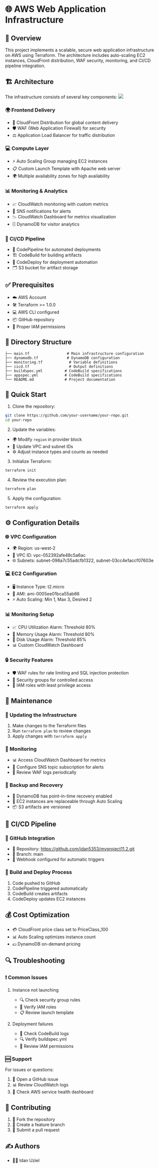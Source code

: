 # 🌐 AWS Web Application Infrastructure

## 🎯 Overview
This project implements a scalable, secure web application infrastructure on AWS using Terraform. The architecture includes auto-scaling EC2 instances, CloudFront distribution, WAF security, monitoring, and CI/CD pipeline integration.

## 🏗️ Architecture
The infrastructure consists of several key components:
<img src="diagram2.png">
### 🌍 Frontend Delivery
- 🚀 CloudFront Distribution for global content delivery
- 🛡️ WAF (Web Application Firewall) for security
- ⚖️ Application Load Balancer for traffic distribution

### 💻 Compute Layer
- ⚡ Auto Scaling Group managing EC2 instances
- 📋 Custom Launch Template with Apache web server
- 🌍 Multiple availability zones for high availability

### 📊 Monitoring & Analytics
- 📈 CloudWatch monitoring with custom metrics
- 📱 SNS notifications for alerts
- 📉 CloudWatch Dashboard for metrics visualization
- 🗄️ DynamoDB for visitor analytics

### 🔄 CI/CD Pipeline
- 🔁 CodePipeline for automated deployments
- 🏗️ CodeBuild for building artifacts
- 🚀 CodeDeploy for deployment automation
- 🗂️ S3 bucket for artifact storage

## ✅ Prerequisites
- ☁️ AWS Account
- 🛠️ Terraform >= 1.0.0
- 💻 AWS CLI configured
- 📦 GitHub repository
- 🔑 Proper IAM permissions

## 📁 Directory Structure
```
├── main.tf                 # Main infrastructure configuration
├── dynamodb.tf             # DynamoDB configuration
├── monitoring.tf            # Variable definitions
├── cicd.tf                  # Output definitions
├── buildspec.yml          # CodeBuild specifications
├── appspec.yml            # CodeBuild specifications
└── README.md              # Project documentation
```

## 🚀 Quick Start

1. Clone the repository:
```bash
git clone https://github.com/your-username/your-repo.git
cd your-repo
```

2. Update the variables:
- 🌍 Modify `region` in provider block
- 🔄 Update VPC and subnet IDs
- ⚙️ Adjust instance types and counts as needed

3. Initialize Terraform:
```bash
terraform init
```

4. Review the execution plan:
```bash
terraform plan
```

5. Apply the configuration:
```bash
terraform apply
```

## ⚙️ Configuration Details

### 🌐 VPC Configuration
- 🌍 Region: us-west-2
- 🔗 VPC ID: vpc-052392afe48c5a6ac
- 🌐 Subnets: subnet-096a7c55adcfb1322, subnet-03cc4e1accf07603e

### 💻 EC2 Configuration
- 🖥️ Instance Type: t2.micro
- 💾 AMI: ami-0005ee01bca55ab66
- ⚡ Auto Scaling: Min 1, Max 3, Desired 2

### 📊 Monitoring Setup
- 📈 CPU Utilization Alarm: Threshold 80%
- 💾 Memory Usage Alarm: Threshold 80%
- 💽 Disk Usage Alarm: Threshold 85%
- 📊 Custom CloudWatch Dashboard

### 🔒 Security Features
- 🛡️ WAF rules for rate limiting and SQL injection protection
- 🚪 Security groups for controlled access
- 🔑 IAM roles with least privilege access

## 🔧 Maintenance

### 🔄 Updating the Infrastructure
1. Make changes to the Terraform files
2. Run `terraform plan` to review changes
3. Apply changes with `terraform apply`

### 👀 Monitoring
- 📊 Access CloudWatch Dashboard for metrics
- 📱 Configure SNS topic subscription for alerts
- 📝 Review WAF logs periodically

### 💾 Backup and Recovery
- 🔄 DynamoDB has point-in-time recovery enabled
- 🔁 EC2 instances are replaceable through Auto Scaling
- 📦 S3 artifacts are versioned

## 🔄 CI/CD Pipeline

### 🔗 GitHub Integration
- 📂 Repository: https://github.com/idan5353/myproject11.2.git
- 🌿 Branch: main
- 🔔 Webhook configured for automatic triggers

### 🚀 Build and Deploy Process
1. Code pushed to GitHub
2. CodePipeline triggered automatically
3. CodeBuild creates artifacts
4. CodeDeploy updates EC2 instances

## 💰 Cost Optimization
- 💳 CloudFront price class set to PriceClass_100
- 📊 Auto Scaling optimizes instance count
- 💵 DynamoDB on-demand pricing

## 🔍 Troubleshooting

### ❗ Common Issues
1. Instance not launching
   - 🔍 Check security group rules
   - 🔑 Verify IAM roles
   - 📋 Review launch template

2. Deployment failures
   - 📝 Check CodeBuild logs
   - 🔍 Verify buildspec.yml
   - 🔑 Review IAM permissions

### 🆘 Support
For issues or questions:
1. 🎫 Open a GitHub issue
2. 📊 Review CloudWatch logs
3. 🏥 Check AWS service health dashboard

## 👥 Contributing
1. 🍴 Fork the repository
2. 🌿 Create a feature branch
3. 📝 Submit a pull request

## ✍️ Authors
- 👨‍💻 Idan Uziel